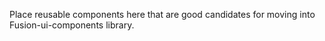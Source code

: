 Place reusable components here that are good candidates for moving into Fusion-ui-components library.
